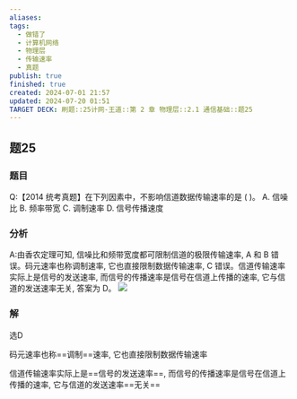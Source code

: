 ```yaml
---
aliases: 
tags:
  - 做错了
  - 计算机网络
  - 物理层
  - 传输速率
  - 真题
publish: true
finished: true
created: 2024-07-01 21:57
updated: 2024-07-20 01:51
TARGET DECK: 刷题::25计网-王道::第 2 章 物理层::2.1 通信基础::题25
---
```


## 题25
### 题目
Q:【2014 统考真题】在下列因素中，不影响信道数据传输速率的是 ( )。
A. 信噪比 B. 频率带宽 C. 调制速率 D. 信号传播速度
### 分析
A:由香农定理可知, 信噪比和频带宽度都可限制信道的极限传输速率, A 和 B 错误。码元速率也称调制速率, 它也直接限制数据传输速率, C 错误。信道传输速率实际上是信号的发送速率,  而信号的传播速率是信号在信道上传播的速率, 它与信道的发送速率无关, 答案为 D。
![](https://img.hwenyi.live/202407200151384.webp)
### 解
选D
<!--ID: 1721412115685-->



码元速率也称==调制==速率, 它也直接限制数据传输速率
<!--ID: 1721412115663-->



信道传输速率实际上是==信号的发送速率==,  而信号的传播速率是信号在信道上传播的速率, 它与信道的发送速率==无关==
<!--ID: 1721412115674-->
